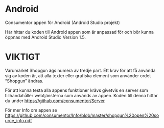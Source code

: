 # Android
Consumentor appen för Android (Android Studio projekt)

Här hittar du koden till Android appen som är anpassad för och bör kunna öppnas med Android Studio Version 1.5.

# VIKTIGT
Varumärket Shopgun ägs numera av tredje part. Ett krav för att få använda sig av koden är, att alla texter eller grafiska element som använder ordet “Shopgun” ändras.

För att kunna testa alla appens funktioner krävs givetvis en server som tillhandahåller webtjänsterna som används av appen. Koden till denna hittar du under https://github.com/consumentor/Server

För mer Info om appen se https://github.com/consumentor/Info/blob/master/shopgun%20open%20source_info.pdf
